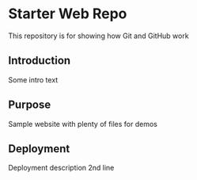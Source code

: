 # Starter Web Repo

This repository is for showing how Git and GitHub work

## Introduction
Some intro text

## Purpose

Sample website with plenty of files for demos

## Deployment

Deployment description
2nd line

